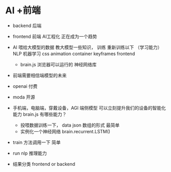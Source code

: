 # AI +前端
- backend 后端

- frontend 前端
  AI工程化 正在成为一个趋势

- AI 
  喂给大模型的数据 教大模型一些知识，
  训练 重新训练以下 （学习能力） NLP 机器学习
  css animation container keyframes frontend

  - brain.js 浏览器可以运行的 神经网络库


- 前端需要相信端模型的未来
- openai 付费
- moda 开源
- 手机端，电脑端，穿戴设备，AGI 端侧模型
  可以立刻提升我们的设备的智能化能力
  brain.js 有哪些能力？
  - 投喂数据训练一下，
    data json 数组的形式 最简单
  - 实例化一个神经网络
  brain.recurrent.LSTM()
- train 方法调用一下 简单
- run nlp 推理能力
- 结果分类 frontend or backend